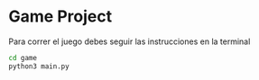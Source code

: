 # Game Project

Para correr el juego debes seguir las instrucciones en la terminal 

```sh
cd game
python3 main.py
```
